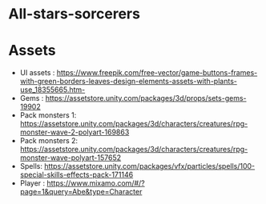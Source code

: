 # All-stars-sorcerers
# Assets
* UI assets : https://www.freepik.com/free-vector/game-buttons-frames-with-green-borders-leaves-design-elements-assets-with-plants-use_18355665.htm-
* Gems : https://assetstore.unity.com/packages/3d/props/sets-gems-19902
* Pack monsters 1: https://assetstore.unity.com/packages/3d/characters/creatures/rpg-monster-wave-2-polyart-169863
* Pack monsters 2: https://assetstore.unity.com/packages/3d/characters/creatures/rpg-monster-wave-polyart-157652
* Spells: https://assetstore.unity.com/packages/vfx/particles/spells/100-special-skills-effects-pack-171146
* Player : https://www.mixamo.com/#/?page=1&query=Abe&type=Character
